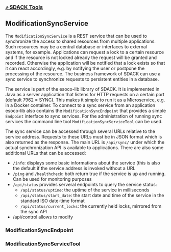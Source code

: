 ### [⤴ SDACK Tools](/tools.md)

## ModificationSyncService

The `ModificationSyncService` is a REST service that can be used to synchronize the access to shared resources from multiple applications. Such resources may be a central database or interfaces to external systems, for example. Applications can request a lock to a certain resource and if the resource is not locked already the request will be granted and recorded. Otherwise the application will be notified that a lock exists so that it can react accordingly, e.g. by notifying the user or postpone the processing of the resource. The business framework of SDACK can use a sync service to synchronize requests to persistent entities in a database.

The service is part of the esoco-lib library of SDACK. It is implemented in Java as a server application that listens for HTTP requests on a certain port \(default 7962 = SYNC\). This makes it simple to run it as a Microservice, e.g. in a Docker container. To connect to a sync service from an application esoco-lib also contains the `ModificationSyncEndpoint` that provides a simple `Endpoint` interface to sync services. For the administration of running sync services the command line tool `ModificationSyncServiceTool` can be used.

The sync service can be accessed through several URLs relative to the service address. Requests to these URLs must be in JSON format which is also returned as the response. The main URL is `/api/sync/` under which the actual synchronization API is available to applications. There are also some additional URLs that can be accessed:

* `/info`: displays some basic informations about the service \(this is also the default if the service address is invoked without a URL
* `/ping` and `/healthcheck`: both return true if the service is up and running. Can be used for monitoring purposes
* `/api/status` provides serveral endpoints to query the service status:
  * `/api/status/uptime`: the uptime of the service in milliseconds
  * `/api/status/start_date`: the start date and time of the service in the standard ISO date-time format
  * `/api/status/current_locks`: the currently held locks, mirrored from the sync API
* /api/control allows to modify 

### ModificationSyncEndpoint

### ModificationSyncServiceTool



